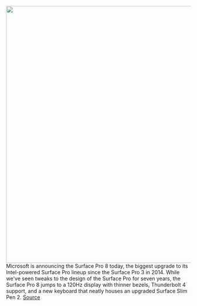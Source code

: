 <img src='https://cdn.vox-cdn.com/thumbor/GC8NkucSg0nX-u4LAP1ylC5ryCY=/0x0:2560x1440/1200x0/filters:focal(0x0:2560x1440):no_upscale()/cdn.vox-cdn.com/uploads/chorus_asset/file/22869371/Surface_Pro_8_with_Type_Cover_under_embargo_until_September_22.jpg' width='700px' /><br/>
Microsoft is announcing the Surface Pro 8 today, the biggest upgrade to its Intel-powered Surface Pro lineup since the Surface Pro 3 in 2014. While we've seen tweaks to the design of the Surface Pro for seven years, the Surface Pro 8 jumps to a 120Hz display with thinner bezels, Thunderbolt 4 support, and a new keyboard that neatly houses an upgraded Surface Slim Pen 2.
<a href='https://www.theverge.com/2021/9/22/22685923/microsoft-surface-pro-8-specs-price-release-date'> Source <a/>